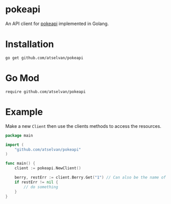 # pokeapi

An API client for [pokeapi](https://pokeapi.co) implemented in Golang.

# Installation

```
go get github.com/atselvan/pokeapi
```

# Go Mod

```
require github.com/atselvan/pokeapi 
```

# Example

Make a new `Client` then use the clients methods to access the resources.

```go
package main

import (
	"github.com/atselvan/pokeapi"
)

func main() {
	client := pokeapi.NewClient()

	berry, restErr := client.Berry.Get("1") // Can also be the name of the berry
	if restErr != nil {
		// do something
	}
}
```